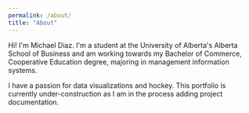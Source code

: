 ```yaml
---
permalink: /about/
title: "About"
---
```


Hi! I'm Michael Diaz. I'm a student at the University of Alberta's Alberta School of Business and am working towards my Bachelor of Commerce, Cooperative Education degree, majoring in management information systems.

I have a passion for data visualizations and hockey. This portfolio is currently under-construction as I am in the process adding project documentation.